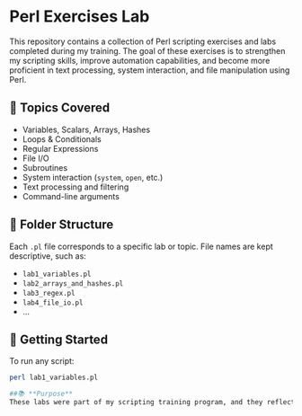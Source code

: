 # Perl Exercises Lab

This repository contains a collection of Perl scripting exercises and labs completed during my training. The goal of these exercises is to strengthen my scripting skills, improve automation capabilities, and become more proficient in text processing, system interaction, and file manipulation using Perl.

## 🔧 Topics Covered

- Variables, Scalars, Arrays, Hashes
- Loops & Conditionals
- Regular Expressions
- File I/O
- Subroutines
- System interaction (`system`, `open`, etc.)
- Text processing and filtering
- Command-line arguments

## 📁 Folder Structure

Each `.pl` file corresponds to a specific lab or topic. File names are kept descriptive, such as:

- `lab1_variables.pl`
- `lab2_arrays_and_hashes.pl`
- `lab3_regex.pl`
- `lab4_file_io.pl`
- ...

## 🚀 Getting Started

To run any script:

```bash
perl lab1_variables.pl

##📚 **Purpose**
These labs were part of my scripting training program, and they reflect my learning journey. Though the exercises are educational in nature, they demonstrate practical scripting knowledge, which I can apply in automation, DevOps, or data processing contexts.
